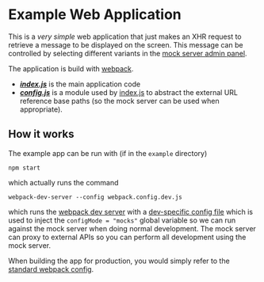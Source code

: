 Example Web Application
=======================

This is a *very simple* web application that just makes an XHR request to retrieve a message to be displayed on the screen.  This message can be controlled by selecting different variants in the [mock server admin panel](http://localhost:8000/_admin).

The application is build with [webpack](https://webpack.github.io/).

* ***[index.js](./index.js)*** is the main application code
* ***[config.js](./config.js)*** is a module used by [index.js](./index.js) to abstract the external URL reference base paths (so the mock server can be used when appropriate).


How it works
------------
The example app can be run with (if in the `example` directory)
```
npm start
```
which actually runs the command
```
webpack-dev-server --config webpack.config.dev.js
```
which runs the [webpack dev server](https://webpack.github.io/docs/webpack-dev-server.html) with a [dev-specific config file](../webpack.config.dev.js) which is used to inject the `configMode = "mocks"` global variable so we can run against the mock server when doing normal development.  The mock server can proxy to external APIs so you can perform all development using the mock server.

When building the app for production, you would simply refer to the [standard webpack config](../webpack.config.js).